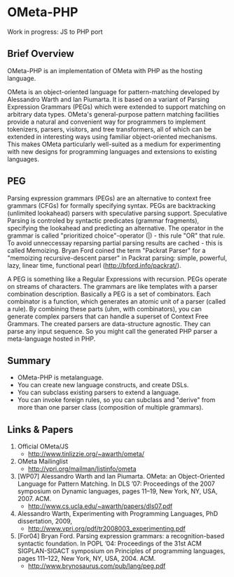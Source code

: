 OMeta-PHP
=========

Work in progress: JS to PHP port

Brief Overview
--------------

OMeta-PHP is an implementation of OMeta with PHP as the hosting language.

OMeta is an object-oriented language for pattern-matching developed by Alessandro Warth and Ian Piumarta.
It is based on a variant of Parsing Expression Grammars (PEGs) which were extended to support matching on
arbitrary data types. OMeta's general-purpose pattern matching facilities provide a natural and convenient
way for programmers to implement tokenizers, parsers, visitors, and tree transformers, all of which can be
extended in interesting ways using familiar object-oriented mechanisms.
This makes OMeta particularly well-suited as a medium for experimenting with new designs
for programming languages and extensions to existing languages.

PEG
---

Parsing expression grammars (PEGs) are an alternative to context free grammars (CFGs) for formally
specifying syntax. PEGs are backtracking (unlimited lookahead) parsers with speculative parsing support.
Speculative Parsing is controled by syntactic predicates (grammar fragments),
specifying the lookahead and predicting an alternative.
The operator in the grammar is called "prioritized choice"-operator (|) - this rule "OR" that rule.
To avoid unneccessay reparsing partial parsing results are cached - this is called Memoizing.
Bryan Ford coined the term "Packrat Parser" for a "memoizing recursive-descent parser" in
Packrat parsing: simple, powerful, lazy, linear time, functional pearl (http://bford.info/packrat/).

A PEG is something like a Regular Expressions with recursion.
PEGs operate on streams of characters.
The grammars are like templates with a parser combination description.
Basically a PEG is a set of combinators.
Each combinator is a function, which generates an atomic unit of a parser (called a rule).
By combining these parts (uhm, with combinators), you can generate complex parsers that
can handle a superset of Context Free Grammars.
The created parsers are data-structure agnostic. They can parse any input sequence.
So you might call the generated PHP parser a meta-language hosted in PHP.

Summary
------
- OMeta-PHP is metalanguage.
- You can create new language constructs, and create DSLs.
- You can subclass existing parsers to extend a language.
- You can invoke foreign rules, so you can subclass and "derive" from more than one parser class (composition of multiple grammars).

Links & Papers
--------------
1. Official OMeta/JS
   - http://www.tinlizzie.org/~awarth/ometa/
2. OMeta Mailinglist
   - http://vpri.org/mailman/listinfo/ometa
3. [WP07] Alessandro Warth and Ian Piumarta. OMeta: an Object-Oriented Language for Pattern Matching.
   In DLS ’07: Proceedings of the 2007 symposium on Dynamic languages, pages 11–19, New York, NY, USA, 2007. ACM.
   - http://www.cs.ucla.edu/~awarth/papers/dls07.pdf
4. Alessandro Warth, Experimenting with Programming Languages, PhD dissertation, 2009,
   - http://www.vpri.org/pdf/tr2008003_experimenting.pdf
5. [For04] Bryan Ford. Parsing expression grammars: a recognition-based syntactic foundation.
   In POPL ’04: Proceedings of the 31st ACM SIGPLAN-SIGACT symposium on Principles of programming languages,
   pages 111–122, New York, NY, USA, 2004. ACM.
   - http://www.brynosaurus.com/pub/lang/peg.pdf
